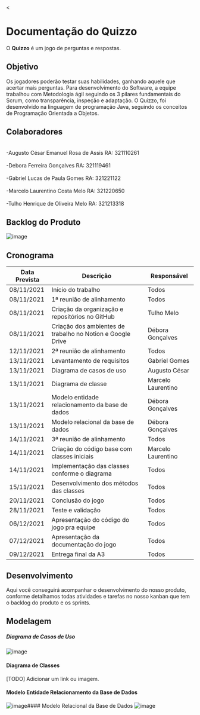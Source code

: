 <<!DOCTYPE html>
<html>
<head>
    <meta charset="utf-8">
    <meta name="viewport" content="width=device-width, initial-scale=1">
    <title>Quizzo</title>
</head>
<body>

# Documentação do Quizzo

O **Quizzo** é um jogo de perguntas e respostas.


## Objetivo

Os jogadores poderão testar suas habilidades, ganhando aquele que acertar mais perguntas. Para desenvolvimento do Software, a equipe trabalhou com Metodologia ágil seguindo os 3 pilares fundamentais do Scrum, como transparência, inspeção e adaptação. O Quizzo, foi desenvolvido na linguagem de programação Java, seguindo os conceitos de Programação Orientada a Objetos.


## Colaboradores

 <br /> -Augusto César Emanuel Rosa de Assis RA: 321110261<br /> 
<br /> -Debora Ferreira Gonçalves RA: 321119461<br /> 
<br /> -Gabriel Lucas de Paula Gomes RA: 321221122<br /> 
<br /> -Marcelo Laurentino Costa Melo RA: 321220650<br /> 
<br /> -Tulho Henrique de Oliveira Melo RA: 321213318<br /> 

## Backlog do Produto 
    			
![image](https://user-images.githubusercontent.com/71988020/145096121-60b9d8b9-4863-4d3e-9172-013204ec07f2.png)
    
    
## Cronograma

<table width="100%">
  <thead>
    <tr>
      <th>Data Prevista</th>
      <th>Descrição</th>
      <th>Responsável</th>
    </tr>
  </thead>
  <tbody>
    <tr>
      <td>08/11/2021</td>
      <td>Início do trabalho</td>
      <td>Todos</td>
    </tr>
    <tr>
      <td>08/11/2021</td>
      <td>1ª reunião de alinhamento</td>
      <td>Todos</td>
    </tr>
    <tr>
      <td>08/11/2021</td>
      <td>Criação da organização e repositórios no GitHub</td>
      <td>Tulho Melo</td>
    </tr>
    <tr>
      <td>08/11/2021</td>
      <td>Criação dos ambientes de trabalho no Notion e Google Drive</td>
      <td>Débora Gonçalves</td>
    <tr>
      <td>12/11/2021</td>
      <td>2ª reunião de alinhamento</td>
      <td>Todos</td>
    </tr>
    <tr>
      <td>13/11/2021</td>
      <td>Levantamento de requisitos</td>
      <td>Gabriel Gomes</td>
    </tr>
    <tr>
      <td>13/11/2021</td>
      <td>Diagrama de casos de uso</td>
      <td>Augusto César</td>
    </tr>
    <tr>
      <td>13/11/2021</td>
      <td>Diagrama de classe</td>
      <td>Marcelo Laurentino</td>
    </tr>
    <tr>
      <td>13/11/2021</td>
      <td>Modelo entidade relacionamento da base de dados</td>
      <td>Débora Gonçalves</td>
    </tr>
    <tr>
      <td>13/11/2021</td>
      <td>Modelo relacional da base de dados</td>
      <td>Débora Gonçalves</td>
    </tr>
    <tr>
      <td>14/11/2021</td>
      <td>3ª reunião de alinhamento</td>
      <td>Todos</td>
    </tr>
    <tr>
      <td>14/11/2021</td>
      <td>Criação do código base com classes iniciais</td>
      <td>Marcelo Laurentino</td>
    </tr>
    <tr>
      <td>14/11/2021</td>
      <td>Implementação das classes conforme o diagrama</td>
      <td>Todos</td>
    </tr>
    <tr>
      <td>15/11/2021</td>
      <td>Desenvolvimento dos métodos das classes</td>
      <td>Todos</td>
    </tr>
    <tr>
      <td>20/11/2021</td>
      <td>Conclusão do jogo</td>
      <td>Todos</td>
    </tr>
    <tr>
      <td>28/11/2021</td>
      <td>Teste e validação</td>
      <td>Todos</td>
    </tr>
    <tr>
      <td>06/12/2021</td>
      <td>Apresentação do código do jogo pra equipe</td>
      <td>Todos</td>
    </tr>
    <tr>
      <td>07/12/2021</td>
      <td>Apresentação da documentação do jogo</td>
      <td>Todos</td>
    </tr>
    <tr>
      <td>09/12/2021</td>
      <td>Entrega final da A3</td>
      <td>Todos</td>
    </tr>
  </tbody>
</table>

## Desenvolvimento

Aqui você conseguirá acompanhar o desenvolvimento do nosso produto, conforme detalhamos todas atividades e tarefas no nosso kanban que tem o backlog do produto e os sprints.

## Modelagem

##### Diagrama de Casos de Uso
![image](https://user-images.githubusercontent.com/71988020/145095014-79a2eb1e-2db6-482f-ad91-f772ed1ee87b.png)

#### Diagrama de Classes
[TODO] Adicionar um link ou imagem.

#### Modelo Entidade Relacionamento da Base de Dados
![image](https://user-images.githubusercontent.com/71988020/145088205-84bb8e32-d13e-44ff-8fbd-ef36ad17efd5.png)#### Modelo Relacional da Base de Dados
![image](https://user-images.githubusercontent.com/71988020/143334087-4061c853-25f1-496c-95f0-61b4319b4c84.png)
</body>
</html>
